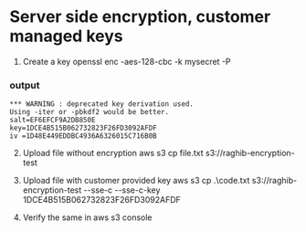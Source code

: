 # Server side encryption, customer managed keys

1. Create a key
openssl enc -aes-128-cbc -k mysecret -P
### **output**
```t
*** WARNING : deprecated key derivation used.
Using -iter or -pbkdf2 would be better.
salt=EF6EFCF9A2DB850E
key=1DCE4B515B062732823F26FD3092AFDF
iv =1D48E449EDDBC4936A6326015C716B0B
```
2. Upload file without encryption
aws s3 cp file.txt s3://raghib-encryption-test

3. Upload file with customer provided key
aws s3 cp .\code.txt s3://raghib-encryption-test --sse-c --sse-c-key 1DCE4B515B062732823F26FD3092AFDF

4. Verify the same in aws s3 console
